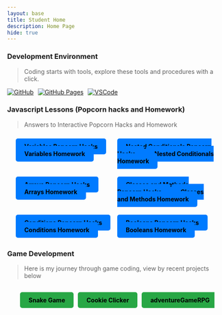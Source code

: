 ```yaml
---
layout: base
title: Student Home 
description: Home Page
hide: true
---
```

### Development Environment

> Coding starts with tools, explore these tools and procedures with a click.

<div style="display: flex; flex-wrap: wrap; gap: 10px;">
    <a href="https://github.com/PratheepNatarajan/pratheep_blog">
        <img src="https://img.shields.io/badge/GitHub-181717?style=for-the-badge&logo=github&logoColor=white" alt="GitHub">
    </a>
    <a href="https://pratheepnatarajan.github.io/pratheep_blog/">
        <img src="https://img.shields.io/badge/GitHub%20Pages-327FC7?style=for-the-badge&logo=github&logoColor=white" alt="GitHub Pages">
    </a>
    <a href="https://vscode.dev/">
        <img src="https://img.shields.io/badge/VSCode-007ACC?style=for-the-badge&logo=visual-studio-code&logoColor=white" alt="VSCode">
    </a>
</div>

### Javascript Lessons (Popcorn hacks and Homework)
> Answers to Interactive Popcorn Hacks and Homework

<div style="display: grid; grid-template-columns: repeat(2, 1fr); gap: 10px; margin: 20px;">

<a href="https://pratheepnatarajan.github.io/pratheep_blog/csse/lessons/variables/popcornhacks" style="background-color: #007bff; color: black; padding: 10px 20px; text-decoration: none; border-radius: 5px; text-align: center; font-weight: bold;">Variables Popcorn Hacks</a>
<a href="https://pratheepnatarajan.github.io/pratheep_blog/csse/lessons/variables/homework" style="background-color: #007bff; color: black; padding: 10px 20px; text-decoration: none; border-radius: 5px; text-align: center; font-weight: bold;">Variables Homework</a>

<a href="https://pratheepnatarajan.github.io/pratheep_blog/csse/lessons/nestedconditionals/popcornhacks" style="background-color: #007bff; color: black; padding: 10px 20px; text-decoration: none; border-radius: 5px; text-align: center; font-weight: bold;">Nested Conditionals Popcorn Hacks</a>
<a href="https://pratheepnatarajan.github.io/pratheep_blog/csse/lessons/nestedconditionals/homework" style="background-color: #007bff; color: black; padding: 10px 20px; text-decoration: none; border-radius: 5px; text-align: center; font-weight: bold;">Nested Conditionals Homework</a>

<a href="https://pratheepnatarajan.github.io/pratheep_blog/csse/lessons/arrays/popcornhacks" style="background-color: #007bff; color: black; padding: 10px 20px; text-decoration: none; border-radius: 5px; text-align: center; font-weight: bold;">Arrays Popcorn Hacks</a>
<a href="https://pratheepnatarajan.github.io/csse/lessons/arrays/homework" style="background-color: #007bff; color: black; padding: 10px 20px; text-decoration: none; border-radius: 5px; text-align: center; font-weight: bold;">Arrays Homework</a>

<a href="https://pratheepnatarajan.github.io/pratheep_blog/csse/lessons/classesandmethods/popcornhacks" style="background-color: #007bff; color: black; padding: 10px 20px; text-decoration: none; border-radius: 5px; text-align: center; font-weight: bold;">Classes and Methods Popcorn Hacks</a>
<a href="https://pratheepnatarajan.github.io/pratheep_blog/csse/lessons/classesandmethods/homework" style="background-color: #007bff; color: black; padding: 10px 20px; text-decoration: none; border-radius: 5px; text-align: center; font-weight: bold;">Classes and Methods Homework</a>

<a href="https://pratheepnatarajan.github.io/pratheep_blog/csse/lessons/conditions/popcornhacks" style="background-color: #007bff; color: black; padding: 10px 20px; text-decoration: none; border-radius: 5px; text-align: center; font-weight: bold;">Conditions Popcorn Hacks</a>
<a href="https://pratheepnatarajan.github.io/pratheep_blog/csse/lessons/conditions/homework/" style="background-color: #007bff; color: black; padding: 10px 20px; text-decoration: none; border-radius: 5px; text-align: center; font-weight: bold;">Conditions Homework</a>

<a href="https://pratheepnatarajan.github.io/pratheep_blog/csse/lessons/booleans/popcornhacks" style="background-color: #007bff; color: black; padding: 10px 20px; text-decoration: none; border-radius: 5px; text-align: center; font-weight: bold;">Booleans Popcorn Hacks</a>
<a href="https://pratheepnatarajan.github.io/pratheep_blog/pair/habits" style="background-color: #007bff; color: black; padding: 10px 20px; text-decoration: none; border-radius: 5px; text-align: center; font-weight: bold;">Booleans Homework</a>

</div>

### Game Development
> Here is my journey through game coding, view by recent projects below
<div style="display: flex; gap: 10px; margin: 20px; overflow-x: auto; padding: 10px;">
    <a href="https://pratheepnatarajan.github.io/pratheep_blog/snake/" style="background-color: #28a745; color: black; padding: 10px 20px; text-decoration: none; border-radius: 5px; text-align: center; font-weight: bold; white-space: nowrap;">Snake Game</a>
    <a href="https://pratheepnatarajan.github.io/pratheep_blog/cookie/" style="background-color: #28a745; color: black; padding: 10px 20px; text-decoration: none; border-radius: 5px; text-align: center; font-weight: bold; white-space: nowrap;">Cookie Clicker</a>
    <a href="https://pratheepnatarajan.github.io/pratheep_blog/gamify/adventureGame" style="background-color: #28a745; color: black; padding: 10px 20px; text-decoration: none; border-radius: 5px; text-align: center; font-weight: bold; white-space: nowrap;">adventureGameRPG</a>
</div>


    
